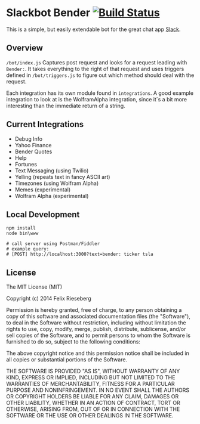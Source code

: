 Slackbot Bender [![Build Status](https://travis-ci.org/felixrieseberg/SlackbotBender.svg?branch=master)](https://travis-ci.org/felixrieseberg/SlackbotBender)
==============
This is a simple, but easily extendable bot for the great chat app [Slack](http://www.slack.com).

## Overview
`/bot/index.js` Captures post request and looks for a request leading with `Bender:`. It takes
everything to the right of that request and uses triggers defined in `/bot/triggers.js` to
figure out which method should deal with the request.

Each integration has its own module found in `integrations`. A good example integration to look at
is the WolframAlpha integration, since it`s a bit more interesting than the immediate return
of a string.

## Current Integrations
- Debug Info
- Yahoo Finance
- Bender Quotes
- Help
- Fortunes
- Text Messaging (using Twilio)
- Yelling (repeats text in fancy ASCII art)
- Timezones (using Wolfram Alpha)
- Memes (experimental)
- Wolfram Alpha (experimental)

## Local Development
    npm install
    node bin\www
    
    # call server using Postman/Fiddler
    # example query:
    # [POST] http://localhost:3000?text=bender: ticker tsla

## License
The MIT License (MIT)

Copyright (c) 2014 Felix Rieseberg

Permission is hereby granted, free of charge, to any person obtaining a copy
of this software and associated documentation files (the "Software"), to deal
in the Software without restriction, including without limitation the rights
to use, copy, modify, merge, publish, distribute, sublicense, and/or sell
copies of the Software, and to permit persons to whom the Software is
furnished to do so, subject to the following conditions:

The above copyright notice and this permission notice shall be included in
all copies or substantial portions of the Software.

THE SOFTWARE IS PROVIDED "AS IS", WITHOUT WARRANTY OF ANY KIND, EXPRESS OR
IMPLIED, INCLUDING BUT NOT LIMITED TO THE WARRANTIES OF MERCHANTABILITY,
FITNESS FOR A PARTICULAR PURPOSE AND NONINFRINGEMENT. IN NO EVENT SHALL THE
AUTHORS OR COPYRIGHT HOLDERS BE LIABLE FOR ANY CLAIM, DAMAGES OR OTHER
LIABILITY, WHETHER IN AN ACTION OF CONTRACT, TORT OR OTHERWISE, ARISING FROM,
OUT OF OR IN CONNECTION WITH THE SOFTWARE OR THE USE OR OTHER DEALINGS IN
THE SOFTWARE.
